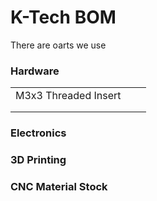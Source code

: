 # K-Tech BOM

There are oarts we use&#x20;



### Hardware

|                      |   |   |
| -------------------- | - | - |
| M3x3 Threaded Insert |   |   |
|                      |   |   |
|                      |   |   |



### Electronics





### 3D Printing



### CNC Material Stock
